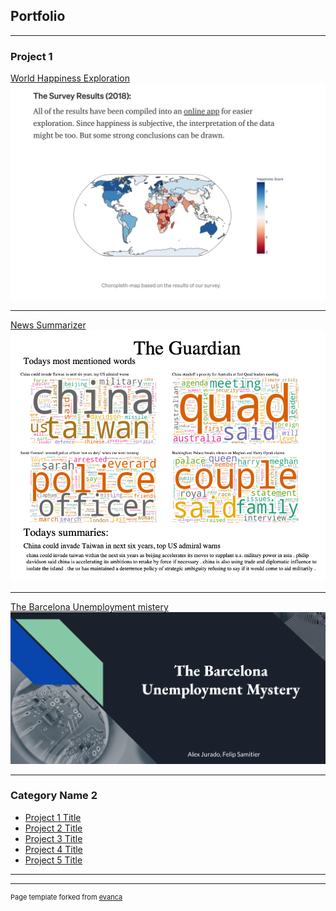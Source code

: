 ## Portfolio

---

### Project 1  

[World Happiness Exploration](/sample_page)
<img src="images/Screenshot 2021-03-14 at 20.54.01.png"/>

---
[News Summarizer](/pdf/Daily_Report.pdf)
<img src="images/Screenshot 2021-03-14 at 20.58.05.png"/>

---
[The Barcelona Unemployment mistery](https://docs.google.com/presentation/d/1vyFAfJ942_LL3OzIL6IDuPePlSYvXTUKddT0wSBAVE8/edit?usp=sharing)
<img src="images/Screenshot 2021-03-15 at 15.03.30.png"/>

---

### Category Name 2

- [Project 1 Title](http://example.com/)
- [Project 2 Title](http://example.com/)
- [Project 3 Title](http://example.com/)
- [Project 4 Title](http://example.com/)
- [Project 5 Title](http://example.com/)

---




---
<p style="font-size:11px">Page template forked from <a href="https://github.com/evanca/quick-portfolio">evanca</a></p>
<!-- Remove above link if you don't want to attibute -->
